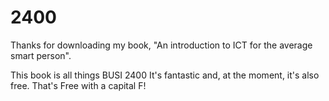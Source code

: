 # 2400

Thanks for downloading my book, "An introduction to ICT for the average smart person".

This book is all things BUSI 2400 It's fantastic and, at the moment, it's also free. That's Free with a capital F!

